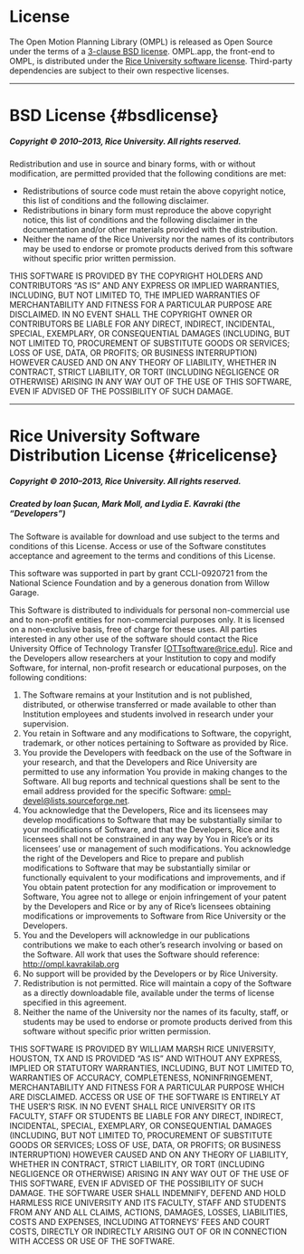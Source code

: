# License

The Open Motion Planning Library (OMPL) is released as Open Source under the terms of a [3-clause BSD license](#bsdlicense). OMPL.app, the front-end to OMPL, is distributed under the [Rice University software license](#ricelicense). Third-party dependencies are subject to their own respective licenses.

---

# BSD License {#bsdlicense}

##### Copyright &copy; 2010–2013, Rice University. All rights reserved.

Redistribution and use in source and binary forms, with or without modification, are permitted provided that the following conditions are met:

- Redistributions of source code must retain the above copyright notice, this list of conditions and the following disclaimer.
- Redistributions in binary form must reproduce the above copyright notice, this list of conditions and the following disclaimer in the documentation and/or other materials provided
  with the distribution.
- Neither the name of the Rice University nor the names of its contributors may be used to endorse or promote products derived from this software without specific prior written permission.

THIS SOFTWARE IS PROVIDED BY THE COPYRIGHT HOLDERS AND CONTRIBUTORS “AS IS” AND ANY EXPRESS OR IMPLIED WARRANTIES, INCLUDING, BUT NOT LIMITED TO, THE IMPLIED WARRANTIES OF MERCHANTABILITY AND FITNESS FOR A PARTICULAR PURPOSE ARE DISCLAIMED. IN NO EVENT SHALL THE COPYRIGHT OWNER OR CONTRIBUTORS BE LIABLE FOR ANY DIRECT, INDIRECT, INCIDENTAL, SPECIAL, EXEMPLARY, OR CONSEQUENTIAL DAMAGES (INCLUDING, BUT NOT LIMITED TO, PROCUREMENT OF SUBSTITUTE GOODS OR SERVICES; LOSS OF USE, DATA, OR PROFITS; OR BUSINESS INTERRUPTION) HOWEVER CAUSED AND ON ANY THEORY OF LIABILITY, WHETHER IN CONTRACT, STRICT LIABILITY, OR TORT (INCLUDING NEGLIGENCE OR OTHERWISE) ARISING IN ANY WAY OUT OF THE USE OF THIS SOFTWARE, EVEN IF ADVISED OF THE POSSIBILITY OF SUCH DAMAGE.

---

# Rice University Software Distribution License {#ricelicense}

##### Copyright &copy; 2010–2013, Rice University. All rights reserved.

##### Created by Ioan Șucan, Mark Moll, and Lydia E. Kavraki (the “Developers”)

The Software is available for download and use subject to the terms and conditions of this License. Access or use of the Software constitutes acceptance and agreement to the terms and conditions of this License.

This software was supported in part by grant CCLI-0920721 from the National Science Foundation and by a generous donation from Willow Garage.

This Software is distributed to individuals for personal non-commercial use and to non-profit entities for non-commercial purposes only. It is licensed on a non-exclusive basis, free of charge for these uses. All parties interested in any other use of the software should contact the Rice University Office of Technology Transfer [OTTsoftware@rice.edu]. Rice and the Developers allow researchers at your Institution to copy and modify Software, for internal, non-profit research or educational purposes, on the following conditions:

1. The Software remains at your Institution and is not published, distributed, or otherwise transferred or made available to other than Institution employees and students involved in research under your supervision.
2. You retain in Software and any modifications to Software, the copyright, trademark, or other notices pertaining to Software as provided by Rice.
3. You provide the Developers with feedback on the use of the Software in your research, and that the Developers and Rice University are permitted to use any information You provide in making changes to the Software. All bug reports and technical questions shall be sent to the email address provided for the specific Software: ompl-devel@lists.sourceforge.net.
4. You acknowledge that the Developers, Rice and its licensees may develop modifications to Software that may be substantially similar to your modifications of Software, and that the Developers, Rice and its licensees shall not be constrained in any way by You in Rice’s or its licensees’ use or management of such modifications. You acknowledge the right of the Developers and Rice to prepare and publish modifications to Software that may be substantially similar or functionally equivalent to your modifications and improvements, and if You obtain patent protection for any modification or improvement to Software, You agree not to allege or enjoin infringement of your patent by the Developers and Rice or by any of Rice’s licensees obtaining modifications or improvements to Software from Rice University or the Developers.
5. You and the Developers will acknowledge in our publications contributions we make to each other’s research involving or based on the Software. All work that uses the Software should reference:
   http://ompl.kavrakilab.org
6. No support will be provided by the Developers or by Rice University.
7. Redistribution is not permitted. Rice will maintain a copy of the Software as a directly downloadable file, available under the terms of license specified in this agreement.
8. Neither the name of the University nor the names of its faculty, staff, or students may be used to endorse or promote products derived from this software without specific prior written permission.

THIS SOFTWARE IS PROVIDED BY WILLIAM MARSH RICE UNIVERSITY, HOUSTON, TX AND IS PROVIDED “AS IS” AND WITHOUT ANY EXPRESS, IMPLIED OR STATUTORY WARRANTIES, INCLUDING, BUT NOT LIMITED TO, WARRANTIES OF ACCURACY, COMPLETENESS, NONINFRINGEMENT, MERCHANTABILITY AND FITNESS FOR A PARTICULAR PURPOSE WHICH ARE DISCLAIMED. ACCESS OR USE OF THE SOFTWARE IS ENTIRELY AT THE USER’S RISK. IN NO EVENT SHALL RICE UNIVERSITY OR ITS FACULTY, STAFF OR STUDENTS BE LIABLE FOR ANY DIRECT, INDIRECT, INCIDENTAL, SPECIAL, EXEMPLARY, OR CONSEQUENTIAL DAMAGES (INCLUDING, BUT NOT LIMITED TO, PROCUREMENT OF SUBSTITUTE GOODS OR SERVICES; LOSS OF USE, DATA, OR PROFITS; OR BUSINESS INTERRUPTION) HOWEVER CAUSED AND ON ANY THEORY OF LIABILITY, WHETHER IN CONTRACT, STRICT LIABILITY, OR TORT (INCLUDING NEGLIGENCE OR OTHERWISE) ARISING IN ANY WAY OUT OF THE USE OF THIS SOFTWARE, EVEN IF ADVISED OF THE POSSIBILITY OF SUCH DAMAGE. THE SOFTWARE USER SHALL INDEMNIFY, DEFEND AND HOLD HARMLESS RICE UNIVERSITY AND ITS FACULTY, STAFF AND STUDENTS FROM ANY AND ALL CLAIMS, ACTIONS, DAMAGES, LOSSES, LIABILITIES, COSTS AND EXPENSES, INCLUDING ATTORNEYS’ FEES AND COURT COSTS, DIRECTLY OR INDIRECTLY ARISING OUT OF OR IN CONNECTION WITH ACCESS OR USE OF THE SOFTWARE.
